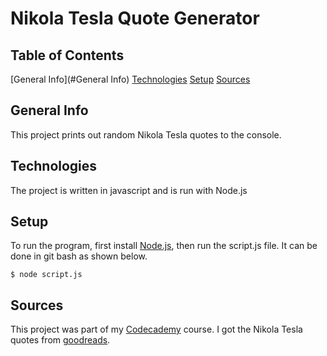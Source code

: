 # Nikola Tesla Quote Generator

## Table of Contents
[General Info](#General Info)
[Technologies](#Technologies)
[Setup](#Setup)
[Sources](#Sources)

## General Info
This project prints out random Nikola Tesla quotes to the console.

## Technologies
The project is written in javascript and is run with Node.js

## Setup
To run the program, first install [Node.js](https://nodejs.org/en/download/), then run the script.js file.
It can be done in git bash as shown below.
```
$ node script.js
```

## Sources
This project was part of my [Codecademy](codecademy.com) course.
I got the Nikola Tesla quotes from [goodreads](https://www.goodreads.com/author/quotes/278.Nikola_Tesla).
